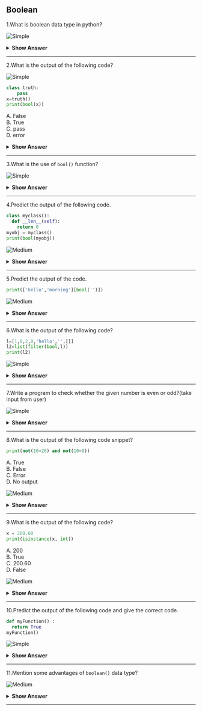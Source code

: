 ## Boolean

1.What is boolean data type in python?

![Simple](https://github.com/revaturelabs/interviewquestions/blob/dev/ComplexityTags/simple%20(2).svg)

<details><summary> <b>Show Answer</b> </summary>
  
> The Python Boolean type is one of Python's built-in data types.  Boolean is a primitive data type that takes either `true` or `false` values. So anything that returns the value `true` or `false` can be considered as a boolean example. Checking some conditions such as `a==b` or `a<b` or `a>b` can be considered as boolean examples.
  
</details>

---
  
2.What is the output of the following code?
  
![Simple](https://github.com/revaturelabs/interviewquestions/blob/dev/ComplexityTags/simple%20(2).svg)

```python  
class truth:
    pass
x=truth()
print(bool(x))
```
  
A. False    
B. True    
C. pass    
D. error    

<details><summary> <b>Show Answer</b> </summary>
  
> Option B. True
  
<details><summary> <b>Explanation</b> </summary>
  
> If the truth method is not defined,the object is considered true. Hence, the output of the code is true.
  
  </details>
  </details>

---
  
3.What is the use of `bool()` function?
  
![Simple](https://github.com/revaturelabs/interviewquestions/blob/dev/ComplexityTags/simple%20(2).svg)

<details><summary> <b>Show Answer</b> </summary>
 <blockquote>
  
> Python `bool()` function is used to return or convert a value to a Boolean value that is `True` or `False`, using the standard truth testing procedure. 

**Syntax**: 

`bool([x])`
   
- These are the few cases, in which Python’s `bool()` method returns `false`. Except these, all other values return `True`. 

 - If a False value is passed it will print false.
 - If None is passed it will print false.
 - If an empty sequence is passed, such as (), [], ”, etc
 - If Zero is passed in any numeric type, such as 0, 0.0 etc
 - If an empty mapping is passed, such as {}.
 - If Objects of Classes having `__bool__()` or `__len()__` method, returning `0` or `False`
  
  </blockquote>
   </details>

---
  
4.Predict the output of the following code.

```python  
class myclass():
  def __len__(self):
    return 0
myobj = myclass()
print(bool(myobj))
```

![Medium](https://github.com/revaturelabs/interviewquestions/blob/dev/ComplexityTags/Medium%20(2).svg)  
  
<details><summary> <b>Show Answer</b> </summary>
  
> False
  
<details><summary> <b>Explanation</b> </summary>
  
> One or more values or objects in this case evaluates to False, that is if you have an object that is made from a class with a __len__ function, it returns 0 or False.
  
  </details>
  </details>
 
---
  
5.Predict the output of the code.

```python  
print(['hello','morning'][bool('')])
```

![Medium](https://github.com/revaturelabs/interviewquestions/blob/dev/ComplexityTags/Medium%20(2).svg)  
  
<details><summary> <b>Show Answer</b> </summary>
  
> hello
  
<details><summary> <b>Explanation</b> </summary>
  
> The line of codes shown above can be simplified that 'hello' should be printed if the argument is passed to the boolean function that amounts to zero. Else 'morning' will be printed.
  
  </details>
  </details>

---
6.What is the output of the following code?
  
```python  
l=[1,0,2,0,'hello','',[]]
l2=list(filter(bool,l))
print(l2)
```
  
  ![Simple](https://github.com/revaturelabs/interviewquestions/blob/dev/ComplexityTags/simple%20(2).svg)
  
<details><summary> <b>Show Answer</b> </summary>
   
> [1,2,'hello']
  
<details><summary> <b>Explanation</b> </summary>
  
> The code shown above `returns` a new list that contains the elements of the list l which do not amount to zero. And, the output is:[1,2,'hello']
  
  </details>
  </details>

---
  
7.Write a program to check whether the given number is even or odd?(take input from user)
  
![Simple](https://github.com/revaturelabs/interviewquestions/blob/dev/ComplexityTags/simple%20(2).svg)

<details><summary> <b>Show Answer</b> </summary>
  
```python  
n=int(input())
if(n%2==0):
    print("even number")
else:
    print("odd number")
```
  
<details><summary> <b>Explanation</b> </summary>
  
> If the given number(user input) is divisible by 2, it will print the given number as even number. Else, it will print the given number as odd.
  
  </details>
  </details>

---
  
8.What is the output of the following code snippet?
  
```python  
print(not(10>20) and not(10<0))
```                                
A. True    
B. False   
C. Error    
D. No output    
                                
![Medium](https://github.com/revaturelabs/interviewquestions/blob/dev/ComplexityTags/Medium%20(2).svg)                                

<details><summary> <b>Show Answer</b> </summary>
  
> Option A.True
  
<details><summary> <b>Explanation</b> </summary>
  
> The expression `not(10>20)` returns `False`. And, the expression `not(10<0`) returns `False`. The `and` operation between `False` and `False` returns `True`. Hence, the output is `True`.

  </details>
  </details>

---
  
9.What is the output of the following code?
  
```python  
x = 200.60
print(isinstance(x, int))
```
  
A. 200    
B. True   
C. 200.60    
D. False    
  
![Medium](https://github.com/revaturelabs/interviewquestions/blob/dev/ComplexityTags/Medium%20(2).svg)

<details><summary> <b>Show Answer</b> </summary>
  
> Option D.False
  
  </details>

---
  
10.Predict the output of the following code and give the correct code.
  
```python  
def myFunction() :
  return True
myFunction()
```
  
  ![Simple](https://github.com/revaturelabs/interviewquestions/blob/dev/ComplexityTags/simple%20(2).svg)
  
<details><summary> <b>Show Answer</b> </summary>
  
```python
def myFunction() :
  return True
print(myFunction())
```
  
**Output**:
 
> True
  
</details>
 
---
  
11.Mention some advantages of `boolean()` data type?
  
![Medium](https://github.com/revaturelabs/interviewquestions/blob/dev/ComplexityTags/Medium%20(2).svg)
  
<details><summary> <b>Show Answer</b> </summary>
  <blockquote>
  
i) A `boolean` can be a set to one of the two predefined values, which maps perfectly to what it is used for. You could use an integer as a boolean, but there are many more than two possible integer values. So you'd have to define which integer values should be considered `True` and which should be considered `False`.
  
ii) Advantage of the boolean retrieval model is, it is easy to implement.   
  
iii) It is easy to understand whether the document can be retrieved or not. Users can determine whether the query is too specific or too broad.    

    </blockquote>
  </details>  

 ---
